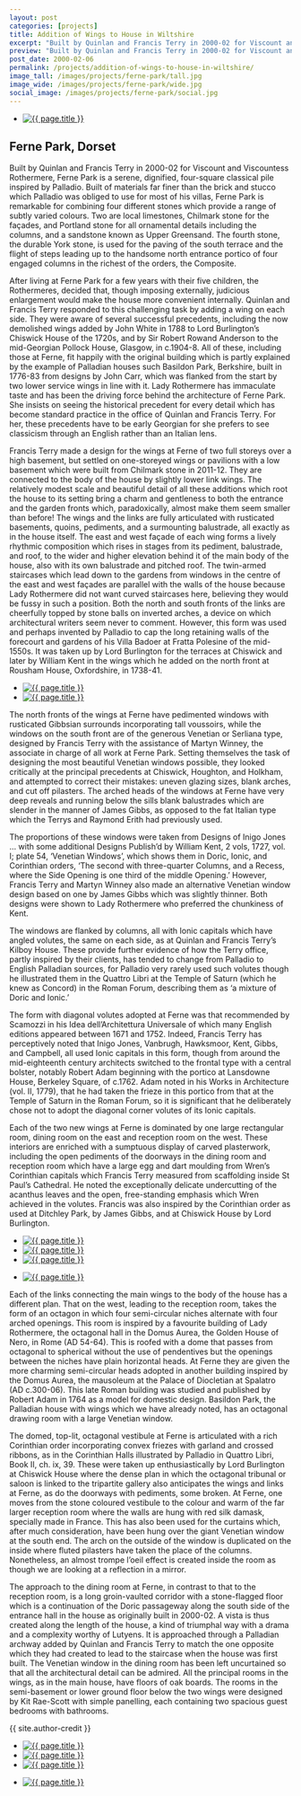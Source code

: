 ```yaml
---
layout: post
categories: [projects]
title: Addition of Wings to House in Wiltshire
excerpt: "Built by Quinlan and Francis Terry in 2000-02 for Viscount and Viscountess Rothermere, Ferne Park is a serene, dignified, four-square classical pile inspired by Palladio."
preview: "Built by Quinlan and Francis Terry in 2000-02 for Viscount and Viscountess Rothermere, Ferne Park is a serene, dignified, four-square classical pile inspired by Palladio."
post_date: 2000-02-06
permalink: /projects/addition-of-wings-to-house-in-wiltshire/
image_tall: /images/projects/ferne-park/tall.jpg
image_wide: /images/projects/ferne-park/wide.jpg
social_image: /images/projects/ferne-park/social.jpg
---
```


<ul class="list">
	<li class="full">
		<a class="fancybox" rel="group" href="/images/projects/ferne-park/01.jpg">
			<img src="/images/projects/ferne-park/main.jpg" alt="{{ page.title }}" />
		</a>
	</li>
</ul>

<h2>Ferne Park, Dorset</h2>
<p>
	Built by Quinlan and Francis Terry in 2000-02 for Viscount and Viscountess Rothermere, Ferne Park is a serene, dignified, four-square classical pile inspired by Palladio. Built of materials far finer than the brick and stucco which Palladio was obliged to use for most of his villas, Ferne Park is remarkable for combining four different stones which provide a range of subtly varied colours. Two are local limestones, Chilmark stone for the façades, and Portland stone for all ornamental details including the columns, and a sandstone known as Upper Greensand. The fourth stone, the durable York stone, is used for the paving of the south terrace and the flight of steps leading up to the handsome north entrance portico of four engaged columns in the richest of the orders, the Composite.
</p><p>
	After living at Ferne Park for a few years with their five children, the Rothermeres, decided that, though imposing externally, judicious enlargement would make the house more convenient internally. Quinlan and Francis Terry responded to this challenging task by adding a wing on each side. They were aware of several successful precedents, including the now demolished wings added by John White in 1788 to Lord Burlington’s Chiswick House of the 1720s, and by Sir Robert Rowand Anderson to the mid-Georgian Pollock House, Glasgow, in c.1904-8. All of these, including those at Ferne, fit happily with the original building which is partly explained  by the example of Palladian houses such Basildon Park, Berkshire, built in 1776-83 from designs by John Carr, which was flanked from the start by two lower service wings in line with it. Lady Rothermere has immaculate taste and has been the driving force behind the architecture of Ferne Park. She insists on seeing the historical precedent for every detail which has become standard practice in the office of Quinlan and Francis Terry. For her, these precedents have to be early Georgian for she prefers to see classicism through an English rather than an Italian lens.
</p><p>
	Francis Terry made a design for the wings at Ferne of two full storeys over a high basement, but settled on one-storeyed wings or pavilions with a low basement which were built from Chilmark stone in 2011-12. They are connected to the body of the house by slightly lower link wings. The relatively modest scale and beautiful detail of all these additions which root the house to its setting bring a charm and gentleness to both the entrance and the garden fronts which, paradoxically, almost make them seem smaller than before! The wings and the links are fully articulated with rusticated basements, quoins, pediments, and a surmounting balustrade, all exactly as in the house itself. 
	The east and west façade of each wing forms a lively rhythmic composition which rises in stages from its pediment, balustrade, and roof, to the wider and higher elevation behind it of the main body of the house, also with its own balustrade and pitched roof. The twin-armed staircases which lead down to the gardens from windows in the centre of the east and west façades are parallel with the walls of the house because Lady Rothermere did not want curved staircases here, believing they would be fussy in such a position. Both the north and south fronts of the links are cheerfully topped by stone balls on inverted arches, a device on which architectural writers seem never to comment. However, this form was used and perhaps invented by Palladio to cap the long retaining walls of the forecourt and gardens of his Villa Badoer at Fratta Polesine of the mid-1550s. It was taken up by Lord Burlington for the terraces at Chiswick and later by William Kent in the wings which he added on the north front at Rousham House, Oxfordshire, in 1738-41.
</p>

<ul class="list">
	<li class="half">
		<a class="fancybox" rel="group" href="/images/projects/ferne-park/02.jpg">
			<img src="/images/projects/ferne-park/thumbs/02.jpg" alt="{{ page.title }}" />
		</a>
	</li>
	<li class="half">
		<a class="fancybox" rel="group" href="/images/projects/ferne-park/03.jpg">
			<img src="/images/projects/ferne-park/thumbs/03.jpg" alt="{{ page.title }}" />
		</a>
	</li>
</ul>

<p>
	The north fronts of the wings at Ferne have pedimented windows with  rusticated Gibbsian surrounds incorporating tall voussoirs, while the windows on the south front are of the generous Venetian or Serliana type, designed by Francis Terry with the assistance of Martyn Winney, the associate in charge of all work at Ferne Park. Setting themselves the task of designing the most beautiful Venetian windows possible, they looked critically at the principal precedents at Chiswick, Houghton, and Holkham, and attempted to correct their mistakes: uneven glazing sizes, blank arches, and cut off pilasters. The arched heads of the windows at Ferne have very deep reveals and running below the sills blank balustrades which are slender in the manner of James Gibbs, as opposed to the fat Italian type which the Terrys and Raymond Erith had previously used.
</p><p>
	The proportions of these windows were taken from Designs of Inigo Jones … with some additional Designs Publish’d by William Kent, 2 vols, 1727, vol. I; plate 54, ‘Venetian Windows’, which shows them in Doric, Ionic, and Corinthian orders, ‘The second with three-quarter Columns, and a Recess, where the Side Opening is one third of the middle Opening.’ However, Francis Terry and Martyn Winney also made an alternative Venetian window design based on one by James Gibbs which was slightly thinner. Both designs were shown to Lady Rothermere who preferred the chunkiness of Kent.
</p><p>
	The windows are flanked by columns, all with Ionic capitals which have angled volutes, the same on each side, as at Quinlan and Francis Terry’s Kilboy House. These provide further evidence of how the Terry office, partly inspired by their clients, has tended to change from Palladio to English Palladian sources, for Palladio very rarely used such volutes though he illustrated them in the Quattro Libri at the Temple of Saturn (which he knew as Concord) in the Roman Forum, describing them as ‘a mixture of Doric and Ionic.’
</p><p>
	The form with diagonal volutes adopted at Ferne was that recommended by Scamozzi in his Idea dell’Architettura Universale of which many English editions appeared between 1671 and 1752. Indeed, Francis Terry has perceptively noted that Inigo Jones, Vanbrugh, Hawksmoor, Kent, Gibbs, and Campbell, all used Ionic capitals in this form, though from around the mid-eighteenth century architects  switched to the frontal type with a central bolster, notably Robert Adam beginning with the portico at Lansdowne House, Berkeley Square, of c.1762. Adam noted in his Works in Architecture (vol. II, 1779), that he had taken the frieze in this portico from that at the Temple of Saturn in the Roman Forum, so it is significant that he deliberately chose not to adopt the diagonal corner volutes of its Ionic capitals.
</p><p>
	Each of the two new wings at Ferne is dominated by one large rectangular room, dining room on the east and reception room on the west. These interiors are enriched with a sumptuous display of carved plasterwork, including the open pediments of the doorways in the dining room and reception room which have a large egg and dart moulding from Wren’s Corinthian capitals which Francis Terry measured from scaffolding inside St Paul’s Cathedral. He noted the exceptionally delicate undercutting of the acanthus leaves and the open, free-standing emphasis which Wren achieved in the volutes. Francis was also inspired by the Corinthian order as used at Ditchley Park, by James Gibbs, and at Chiswick House by Lord Burlington.
</p>

<ul class="list">
	<li class="third">
		<a class="fancybox" rel="group" href="/images/projects/ferne-park/04.jpg">
			<img src="/images/projects/ferne-park/thumbs/04.jpg" alt="{{ page.title }}" />
		</a>
	</li>
	<li class="third">
		<a class="fancybox" rel="group" href="/images/projects/ferne-park/05.jpg">
			<img src="/images/projects/ferne-park/thumbs/05.jpg" alt="{{ page.title }}" />
		</a>
	</li>
	<li class="third">
		<a class="fancybox" rel="group" href="/images/projects/ferne-park/06.jpg">
			<img src="/images/projects/ferne-park/thumbs/06.jpg" alt="{{ page.title }}" />
		</a>
	</li>
</ul>

<ul class="list">
	<li class="full">
		<a class="fancybox" rel="group" href="/images/projects/ferne-park/07.jpg">
			<img src="/images/projects/ferne-park/07.jpg" alt="{{ page.title }}" />
		</a>
	</li>
</ul>

<p>
	Each of the links connecting the main wings to the body of the house has a different plan. That on the west, leading to the reception room, takes the form of an octagon in which four semi-circular niches alternate with four arched openings. This room is inspired by a favourite building of Lady Rothermere, the octagonal hall in the Domus Aurea, the Golden House of Nero, in Rome (AD 54-64). This is roofed with a dome that passes from octagonal to spherical without the use of pendentives but the openings between the niches have plain horizontal heads. At Ferne they are given the more charming semi-circular heads adopted in another building inspired by the Domus Aurea, the mausoleum at the Palace of Diocletian at Spalatro (AD c.300-06). This late Roman building was studied and published by Robert Adam in 1764 as a model for domestic design. Basildon Park, the Palladian house with wings which we have already noted, has an octagonal drawing room with a large Venetian window. 
</p><p>
	The domed, top-lit, octagonal vestibule at Ferne is articulated with a rich Corinthian order incorporating convex friezes with garland and crossed ribbons, as in the Corinthian Halls illustrated by Palladio in Quattro Libri, Book II, ch. ix, 39. These were taken up enthusiastically by Lord Burlington at Chiswick House where the dense plan in which the octagonal tribunal or saloon is linked to the tripartite gallery also anticipates the wings and links at Ferne, as do the doorways with pediments, some broken. At Ferne, one moves from the stone coloured vestibule to the colour and warm of the far larger reception room where the walls are hung with red silk damask, specially made in France. This has also been used for the curtains which, after much consideration, have been hung over the giant Venetian window at the south end. The arch on the outside of the window is duplicated on the inside where fluted pilasters have taken the place of the columns. Nonetheless, an almost trompe l’oeil effect is created inside the room as though we are looking at a reflection in a mirror. 
</p><p>
	The approach to the dining room at Ferne, in contrast to that to the reception room, is a long groin-vaulted corridor with a stone-flagged floor which is a continuation of the Doric passageway along the south side of the entrance hall in the house as originally built in 2000-02. A vista is thus created along the length of the house, a kind of triumphal way with a drama and a complexity worthy of Lutyens. It is approached through a Palladian archway added by Quinlan and Francis Terry to match the one opposite which they had created to lead to the staircase when the house was first built. The Venetian window in the dining room has been left uncurtained so that all the architectural detail can be admired. All the principal rooms in the wings, as in the main house, have floors of oak boards. The rooms in the semi-basement or lower ground floor below the two wings were designed by Kit Rae-Scott with simple panelling, each containing two spacious guest bedrooms with bathrooms.
</p>
{{ site.author-credit }}

<ul class="list">
	<li class="third">
		<a class="fancybox" rel="group" href="/images/projects/ferne-park/08.jpg">
			<img src="/images/projects/ferne-park/thumbs/08.jpg" alt="{{ page.title }}" />
		</a>
	</li>
	<li class="third">
		<a class="fancybox" rel="group" href="/images/projects/ferne-park/09.jpg">
			<img src="/images/projects/ferne-park/thumbs/09.jpg" alt="{{ page.title }}" />
		</a>
	</li>
	<li class="third">
		<a class="fancybox" rel="group" href="/images/projects/ferne-park/10.jpg">
			<img src="/images/projects/ferne-park/thumbs/10.jpg" alt="{{ page.title }}" />
		</a>
	</li>
</ul>

<ul class="list">
	<li class="full">
		<a class="fancybox" rel="group" href="/images/projects/ferne-park/11.jpg">
			<img src="/images/projects/ferne-park/11.jpg" alt="{{ page.title }}" />
		</a>
	</li>
</ul>